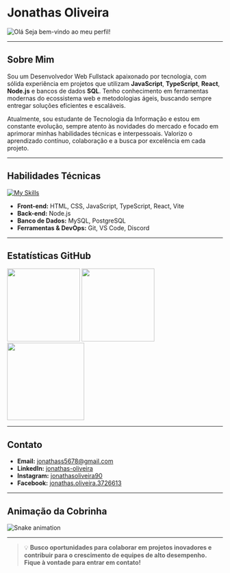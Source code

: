 # Jonathas Oliveira

![Olá](https://media.giphy.com/media/hvRJCLFzcasrR4ia7z/giphy.gif) Seja bem-vindo ao meu perfil!

---

## Sobre Mim

Sou um Desenvolvedor Web Fullstack apaixonado por tecnologia, com sólida experiência em projetos que utilizam **JavaScript**, **TypeScript**, **React**, **Node.js** e bancos de dados **SQL**. Tenho conhecimento em ferramentas modernas do ecossistema web e metodologias ágeis, buscando sempre entregar soluções eficientes e escaláveis.

Atualmente, sou estudante de Tecnologia da Informação e estou em constante evolução, sempre atento às novidades do mercado e focado em aprimorar minhas habilidades técnicas e interpessoais. Valorizo o aprendizado contínuo, colaboração e a busca por excelência em cada projeto.

---

## Habilidades Técnicas

[![My Skills](https://skillicons.dev/icons?i=js,ts,react,nodejs,html,css,vite,mysql,postgres,git,vscode)](https://skillicons.dev)

- **Front-end:** HTML, CSS, JavaScript, TypeScript, React, Vite
- **Back-end:** Node.js
- **Banco de Dados:** MySQL, PostgreSQL
- **Ferramentas & DevOps:** Git, VS Code, Discord

---

## Estatísticas GitHub

<div>
  <img height="170em" src="https://github-readme-stats.vercel.app/api?username=jonathasfrontend&show_icons=true&theme=merko&include_all_commits=true&count_private=true"/>
  <img height="170em" src="https://streak-stats.demolab.com/?user=jonathasfrontend&theme=merko"/>
  <img height="180em" src="https://github-readme-stats.vercel.app/api/top-langs/?username=jonathasfrontend&layout=compact&langs_count=7&theme=merko"/>
</div>

---

## Contato

- **Email:** [jonathass5678@gmail.com](mailto:jonathass5678@gmail.com)
- **LinkedIn:** [jonathas-oliveira](https://www.linkedin.com/in/jonathas-oliveira) <!-- Inclua seu LinkedIn se possuir -->
- **Instagram:** [jonathasoliveira90](https://www.instagram.com/jonathasoliveira90/)
- **Facebook:** [jonathas.oliveira.3726613](https://www.facebook.com/jonathas.oliveira.3726613/)

---

## Animação da Cobrinha

![Snake animation](https://raw.githubusercontent.com/jonathasfrontend/jonathasfrontend/output/github-contribution-grid-snake.svg)

---

> 💡 **Busco oportunidades para colaborar em projetos inovadores e contribuir para o crescimento de equipes de alto desempenho. Fique à vontade para entrar em contato!**